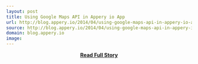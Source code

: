 ```yaml
---
layout: post
title: Using Google Maps API in Appery io App
url: http://blog.appery.io/2014/04/using-google-maps-api-in-appery-io-app/
source: http://blog.appery.io/2014/04/using-google-maps-api-in-appery-io-app/
domain: blog.appery.io
image: 
---
```


<p></p>
<center><p><a href="http://blog.appery.io/2014/04/using-google-maps-api-in-appery-io-app/" style='padding:25px; font-sze:18px; font-weight: bold;'>Read Full Story</a></p></center>
